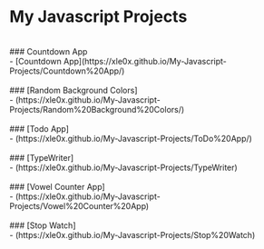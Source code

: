 # My Javascript Projects

<br>
### Countdown App 
<br>
- [Countdown App](https://xle0x.github.io/My-Javascript-Projects/Countdown%20App/) <br> <br>
### [Random Background Colors] <br>
- (https://xle0x.github.io/My-Javascript-Projects/Random%20Background%20Colors/) <br> <br>
### [Todo App] <br>
- (https://xle0x.github.io/My-Javascript-Projects/ToDo%20App/) <br><br>
### [TypeWriter] <br>
- (https://xle0x.github.io/My-Javascript-Projects/TypeWriter) <br><br>
### [Vowel Counter App] <br>
- (https://xle0x.github.io/My-Javascript-Projects/Vowel%20Counter%20App) <br><br>
### [Stop Watch] <br>
- (https://xle0x.github.io/My-Javascript-Projects/Stop%20Watch) <br><br>
